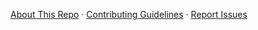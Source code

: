 [About This Repo](https://github.com/SUI-Components/sui/blob/master/README.md)
 · [Contributing Guidelines](https://github.com/SUI-Components/sui/blob/master/CONTRIBUTING.md)
 · [Report Issues](https://github.com/SUI-Components/sui/issues)
